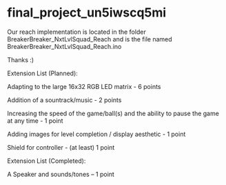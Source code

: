 final_project_un5iwscq5mi
=========================

Our reach implementation is located in the folder
BreakerBreaker_NxtLvlSquad_Reach
and is the file named
BreakerBreaker_NxtLvlSquad_Reach.ino

Thanks :)



Extension List (Planned):

  Adapting to the large 16x32 RGB LED matrix - 6 points
  
  Addition of a sountrack/music - 2 points
  
  Increasing the speed of the game/ball(s) and the ability to pause the game at any time - 1 point
  
  Adding images for level completion / display aesthetic - 1 point
  
  Shield for controller - (at least) 1 point
  
  

Extension List (Completed):

  A Speaker and sounds/tones – 1 point

